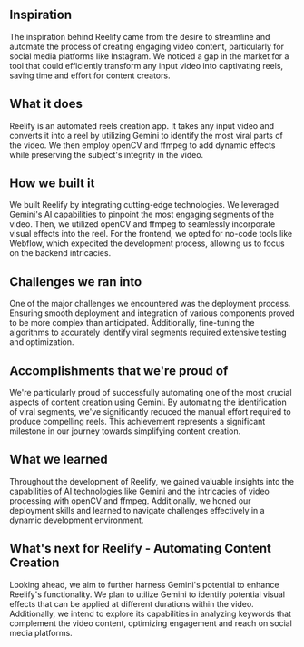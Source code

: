 ## Inspiration
The inspiration behind Reelify came from the desire to streamline and automate the process of creating engaging video content, particularly for social media platforms like Instagram. We noticed a gap in the market for a tool that could efficiently transform any input video into captivating reels, saving time and effort for content creators.

## What it does
Reelify is an automated reels creation app. It takes any input video and converts it into a reel by utilizing Gemini to identify the most viral parts of the video. We then employ openCV and ffmpeg to add dynamic effects while preserving the subject's integrity in the video.

## How we built it
We built Reelify by integrating cutting-edge technologies. We leveraged Gemini's AI capabilities to pinpoint the most engaging segments of the video. Then, we utilized openCV and ffmpeg to seamlessly incorporate visual effects into the reel. For the frontend, we opted for no-code tools like Webflow, which expedited the development process, allowing us to focus on the backend intricacies.

## Challenges we ran into
One of the major challenges we encountered was the deployment process. Ensuring smooth deployment and integration of various components proved to be more complex than anticipated. Additionally, fine-tuning the algorithms to accurately identify viral segments required extensive testing and optimization.

## Accomplishments that we're proud of
We're particularly proud of successfully automating one of the most crucial aspects of content creation using Gemini. By automating the identification of viral segments, we've significantly reduced the manual effort required to produce compelling reels. This achievement represents a significant milestone in our journey towards simplifying content creation.

## What we learned
Throughout the development of Reelify, we gained valuable insights into the capabilities of AI technologies like Gemini and the intricacies of video processing with openCV and ffmpeg. Additionally, we honed our deployment skills and learned to navigate challenges effectively in a dynamic development environment.

## What's next for Reelify - Automating Content Creation
Looking ahead, we aim to further harness Gemini's potential to enhance Reelify's functionality. We plan to utilize Gemini to identify potential visual effects that can be applied at different durations within the video. Additionally, we intend to explore its capabilities in analyzing keywords that complement the video content, optimizing engagement and reach on social media platforms.
